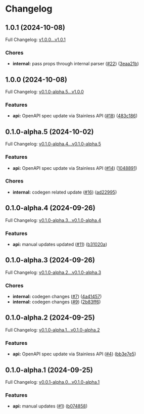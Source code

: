# Changelog

## 1.0.1 (2024-10-08)

Full Changelog: [v1.0.0...v1.0.1](https://github.com/Find-AI/find-ai-node/compare/v1.0.0...v1.0.1)

### Chores

* **internal:** pass props through internal parser ([#22](https://github.com/Find-AI/find-ai-node/issues/22)) ([3eaa21b](https://github.com/Find-AI/find-ai-node/commit/3eaa21b6e114439194af8059470addbd0bcc917d))

## 1.0.0 (2024-10-08)

Full Changelog: [v0.1.0-alpha.5...v1.0.0](https://github.com/Find-AI/find-ai-node/compare/v0.1.0-alpha.5...v1.0.0)

### Features

* **api:** OpenAPI spec update via Stainless API ([#18](https://github.com/Find-AI/find-ai-node/issues/18)) ([483c186](https://github.com/Find-AI/find-ai-node/commit/483c18640054d39a60e494715bad8b87a1fc2562))

## 0.1.0-alpha.5 (2024-10-02)

Full Changelog: [v0.1.0-alpha.4...v0.1.0-alpha.5](https://github.com/Find-AI/find-ai-node/compare/v0.1.0-alpha.4...v0.1.0-alpha.5)

### Features

* **api:** OpenAPI spec update via Stainless API ([#14](https://github.com/Find-AI/find-ai-node/issues/14)) ([1048891](https://github.com/Find-AI/find-ai-node/commit/1048891f4159cb2ffcd37e68fb1ea8ffb8190366))


### Chores

* **internal:** codegen related update ([#16](https://github.com/Find-AI/find-ai-node/issues/16)) ([ad22995](https://github.com/Find-AI/find-ai-node/commit/ad2299542b64059e16b1d8f45c96419bcc66f1eb))

## 0.1.0-alpha.4 (2024-09-26)

Full Changelog: [v0.1.0-alpha.3...v0.1.0-alpha.4](https://github.com/Find-AI/find-ai-node/compare/v0.1.0-alpha.3...v0.1.0-alpha.4)

### Features

* **api:** manual updates updated ([#11](https://github.com/Find-AI/find-ai-node/issues/11)) ([b31020a](https://github.com/Find-AI/find-ai-node/commit/b31020aae1e3aba52c213f3ac6bdb9106214a6e2))

## 0.1.0-alpha.3 (2024-09-26)

Full Changelog: [v0.1.0-alpha.2...v0.1.0-alpha.3](https://github.com/Find-AI/find-ai-node/compare/v0.1.0-alpha.2...v0.1.0-alpha.3)

### Chores

* **internal:** codegen changes ([#7](https://github.com/Find-AI/find-ai-node/issues/7)) ([4a41457](https://github.com/Find-AI/find-ai-node/commit/4a414578bc9cc212003503efdc99990d8d1d6c89))
* **internal:** codegen changes ([#9](https://github.com/Find-AI/find-ai-node/issues/9)) ([2b83ff6](https://github.com/Find-AI/find-ai-node/commit/2b83ff69e3303cab5584553acbe947a4b5a8a9ad))

## 0.1.0-alpha.2 (2024-09-25)

Full Changelog: [v0.1.0-alpha.1...v0.1.0-alpha.2](https://github.com/Find-AI/find-ai-node/compare/v0.1.0-alpha.1...v0.1.0-alpha.2)

### Features

* **api:** OpenAPI spec update via Stainless API ([#4](https://github.com/Find-AI/find-ai-node/issues/4)) ([bb3e7e5](https://github.com/Find-AI/find-ai-node/commit/bb3e7e5630b7be56d312b3dd7f2224396f044ece))

## 0.1.0-alpha.1 (2024-09-25)

Full Changelog: [v0.0.1-alpha.0...v0.1.0-alpha.1](https://github.com/Find-AI/find-ai-node/compare/v0.0.1-alpha.0...v0.1.0-alpha.1)

### Features

* **api:** manual updates ([#1](https://github.com/Find-AI/find-ai-node/issues/1)) ([b074858](https://github.com/Find-AI/find-ai-node/commit/b0748585e018b0680a1944677cd6c3232b304362))

